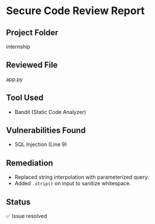 # Secure Code Review Report

## Project Folder
internship

## Reviewed File
app.py

## Tool Used
- Bandit (Static Code Analyzer)

## Vulnerabilities Found
- SQL Injection (Line 9)

## Remediation
- Replaced string interpolation with parameterized query.
- Added `.strip()` on input to sanitize whitespace.

## Status
✅ Issue resolved
